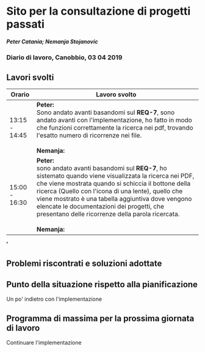 # Sito per la consultazione di progetti passati  
##### Peter Catania; Nemanja Stojanovic
### Diario di lavoro, Canobbio, 03 04 2019

## Lavori svolti


|Orario        |Lavoro svolto                 |
|--------------|------------------------------|
| 13:15 - 14:45 | **Peter:**<br> Sono andato avanti basandomi sul **REQ-7**, sono andato avanti con l'implementazione, ho fatto in modo che funzioni correttamente la ricerca nei pdf, trovando l'esatto numero di ricorrenze nei file. <br><br>**Nemanja:**<br> |
| 15:00 - 16:30 | **Peter:**<br> sono andato avanti basandomi sul **REQ-7**, ho sistemato quando viene visualizzata la ricerca nei PDF, che viene mostrata quando si schiccia il bottone della ricerca (Quello con l'icona di una lente), quello che viene mostrato è una tabella aggiuntiva dove vengono elencate le documentazioni dei progetti, che presentano delle ricorrenze della parola ricercata. <br><br>**Nemanja:**<br>  |

˚
##  Problemi riscontrati e soluzioni adottate


##  Punto della situazione rispetto alla pianificazione
Un po' indietro con l'implementazione

## Programma di massima per la prossima giornata di lavoro
Continuare l'implementazione
